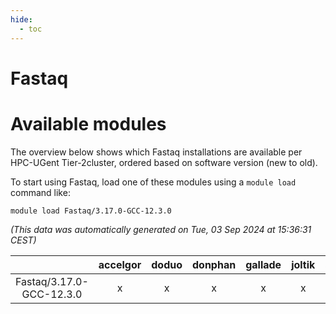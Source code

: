 ```yaml
---
hide:
  - toc
---
```


Fastaq
======

# Available modules


The overview below shows which Fastaq installations are available per HPC-UGent Tier-2cluster, ordered based on software version (new to old).

To start using Fastaq, load one of these modules using a `module load` command like:

```shell
module load Fastaq/3.17.0-GCC-12.3.0
```

*(This data was automatically generated on Tue, 03 Sep 2024 at 15:36:31 CEST)*  

| |accelgor|doduo|donphan|gallade|joltik|shinx|skitty|
| :---: | :---: | :---: | :---: | :---: | :---: | :---: | :---: |
|Fastaq/3.17.0-GCC-12.3.0|x|x|x|x|x|x|x|

